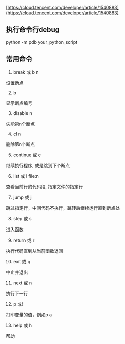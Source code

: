 [https://cloud.tencent.com/developer/article/1540883](https://cloud.tencent.com/developer/article/1540883)


## 执行命令行debug
python -m pdb your_python_script

## 常用命令

1. break 或 b n

设置断点

2. b

显示断点编号

3. disable n

失能第n个断点

4. cl n

删除第n个断点

5. continue 或 c

继续执行程序, 或是跳到下个断点

6. list 或 l file:n

查看当前行的代码段, 指定文件的指定行

7. jump 或 j

跳过指定行，中间代码不执行，跳转后继续运行直到断点处

8. step 或 s

进入函数

9. return 或 r

执行代码直到从当前函数返回

10. exit 或 q

中止并退出

11. next 或 n

执行下一行

12. p 或!

打印变量的值，例如p a

13. help 或 h

帮助